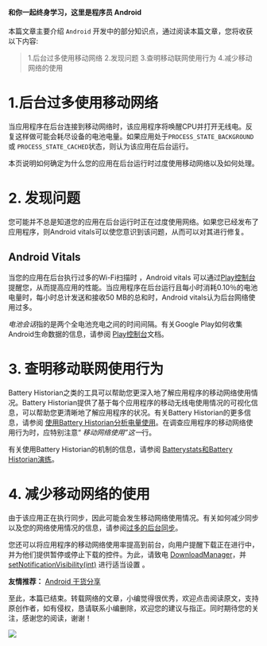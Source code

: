 #### 和你一起终身学习，这里是程序员 Android

本篇文章主要介绍 `Android` 开发中的部分知识点，通过阅读本篇文章，您将收获以下内容:
>1.后台过多使用移动网络
>2.发现问题
>3.查明移动联网使用行为
>4.减少移动网络的使用

# 1.后台过多使用移动网络

当应用程序在后台连接到移动网络时，该应用程序将唤醒CPU并打开无线电。反复这样做可能会耗尽设备的电池电量。如果应用处于`PROCESS_STATE_BACKGROUND`或 `PROCESS_STATE_CACHED`状态，则认为该应用在后台运行。

本页说明如何确定为什么您的应用在后台运行时过度使用移动网络以及如何处理。

# 2. 发现问题
您可能并不总是知道您的应用在后台运行时正在过度使用网络。如果您已经发布了应用程序，则Android vitals可以使您意识到该问题，从而可以对其进行修复。

## Android Vitals 

当您的应用在后台执行过多的Wi-Fi扫描时 ，Android vitals 可以通过[Play控制台](https://play.google.com/apps/publish/signup/)提醒您，从而提高应用的性能。当应用程序在后台运行且每小时消耗0.10％的电池电量时，每小时总计发送和接收50 MB的总和时，Android vitals认为后台网络使用过多。

*电池会话*指的是两个全电池充电之间的时间间隔。有关Google Play如何收集Android生命数据的信息，请参阅 [Play控制台](https://support.google.com/googleplay/android-developer/answer/7385505)文档。

# 3. 查明移动联网使用行为

Battery Historian之类的工具可以帮助您更深入地了解应用程序的移动网络使用情况。Battery Historian提供了基于每个应用程序的移动无线电使用情况的可视化信息，可以帮助您更清晰地了解应用程序的状况。有关Battery Historian的更多信息，请参阅 [使用Battery Historian分析电量使用](https://developer.android.google.cn/topic/performance/power/battery-historian.html#asd)。在调查应用程序的移动网络使用行为时，应特别注意“ *移动网络使用”这一*行。

有关使用Battery Historian的机制的信息，请参阅 [Batterystats和Battery Historian演练](https://developer.android.google.cn/studio/profile/battery-historian.html)。

# 4. 减少移动网络的使用

由于该应用正在执行同步，因此可能会发生移动网络使用情况。有关如何减少同步以及您的网络使用情况的信息，请参阅[过多的后台同步](https://developer.android.google.cn/topic/performance/vitals/bg-syncs.html)。

您还可以将应用程序的移动网络使用率提高到前台，向用户提醒下载正在进行中，并为他们提供暂停或停止下载的控件。为此，请致电 [DownloadManager](https://developer.android.google.cn/reference/android/app/DownloadManager.html)，并[setNotificationVisibility(int)](https://developer.android.google.cn/reference/android/app/DownloadManager.Request.html#setNotificationVisibility(int)) 进行适当设置 。





**友情推荐：**
[Android 干货分享 ](https://mp.weixin.qq.com/s/zOTO6z7bvHGhN0lhTMvR8w)

至此，本篇已结束。转载网络的文章，小编觉得很优秀，欢迎点击阅读原文，支持原创作者，如有侵权，恳请联系小编删除，欢迎您的建议与指正。同时期待您的关注，感谢您的阅读，谢谢！


![](https://upload-images.jianshu.io/upload_images/5851256-9398f7356f9c0525.png?imageMogr2/auto-orient/strip%7CimageView2/2/w/1240)

